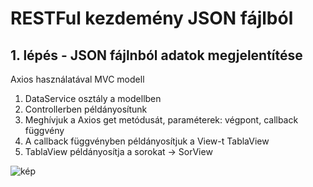 # RESTFul kezdemény JSON fájlból

## 1. lépés - JSON fájlnból adatok megjelentítése 

Axios használatával MVC modell

1. DataService osztály a modellben
2. Controllerben példányosítunk
3. Meghívjuk a Axios get metódusát, paraméterek: végpont, callback függvény
4. A callback függvényben példányosítjuk a View-t TablaView
5. TablaView példányosítja a sorokat -> SorView

![kép]("")